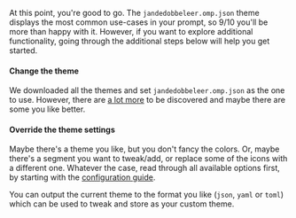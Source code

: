 <!-- markdownlint-disable-next-line MD041 -->
At this point, you're good to go. The `jandedobbeleer.omp.json` theme displays the most common use-cases
in your prompt, so 9/10 you'll be more than happy with it. However, if you want to explore additional
functionality, going through the additional steps below will help you get started.

#### Change the theme

We downloaded all the themes and set `jandedobbeleer.omp.json` as the one to use.
However, there are [a lot more][themes] to be discovered and maybe there are some you like better.

#### Override the theme settings

Maybe there's a theme you like, but you don't fancy the colors. Or, maybe there's a segment you
want to tweak/add, or replace some of the icons with a different one. Whatever the case, read through all
available options first, by starting with the [configuration guide][configuration].

You can output the current theme to the format you like (`json`, `yaml` or `toml`) which can be used to tweak
and store as your custom theme.

[themes]: themes.md
[configuration]: configuration.md

